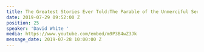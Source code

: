 ```yaml
---
title: The Greatest Stories Ever Told:The Parable of the Unmerciful Servant
date: 2019-07-29 09:52:00 Z
position: 25
speaker: 'David White '
media: https://www.youtube.com/embed/m9P3B4wZ3Jk
message_date: 2019-07-28 10:00:00 Z
---
```


